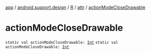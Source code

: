 [app](../../../index.md) / [android.support.design](../../index.md) / [R](../index.md) / [attr](index.md) / [actionModeCloseDrawable](.)

# actionModeCloseDrawable

`static val actionModeCloseDrawable: `[`Int`](https://kotlinlang.org/api/latest/jvm/stdlib/kotlin/-int/index.html)
`static val actionModeCloseDrawable: `[`Int`](https://kotlinlang.org/api/latest/jvm/stdlib/kotlin/-int/index.html)